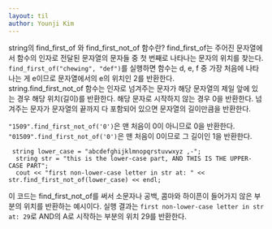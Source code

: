 ```yaml
---
layout: til
author: Younji Kim
---
```


string의 find_first_of 와 find_first_not_of 함수란?
find_first_of는 주어진 문자열에서 함수의 인자로 전달된 문자열의 문자들 중 첫 번째로 나타나는 문자의 위치를 찾는다. `find_first_of("chewing", "def")`를 실행하면 함수는 d, e, f 중 가장 처음에 나타나는 게 e이므로 문자열에서의 e의 위치인 2를 반환한다.<br>
string.find_first_not_of 함수는 인자로 넘겨주는 문자가 해당 문자열의 제일 앞에 있는 경우 해당 위치(길이)를 반환한다. 해당 문자로 시작하지 않는 경우 0을 반환한다. 넘겨주는 문자가 문자열의 끝까지 다 포함되어 있으면 문자열의 길이만큼을 반환한다.

`"1509".find_first_not_of('0')`은 맨 처음이 0이 아니므로 0을 반환한다.
`"01509".find_first_not_of('0')`은 맨 처음이 0이므로 그 길이인 1을 반환한다.<br>
```
 string lower_case = "abcdefghijklmnopqrstuvwxyz ,-";
  string str = "this is the lower-case part, AND THIS IS THE UPPER-CASE PART";
  cout << "first non-lower-case letter in str at: " << str.find_first_not_of(lower_case) << endl;
```
이 코드는 find_first_not_of를 써서 소문자나 공백, 콤마와 하이픈이 들어가지 않은 부분의 위치를 반환하는 예시이다. 실행 결과는 `first non-lower-case letter in str at: 29`로 AND의 A로 시작하는 부분의 위치 29를 반환한다.

